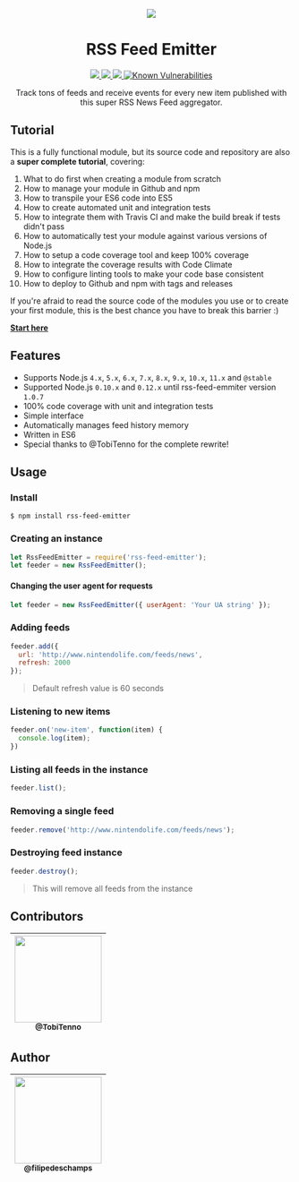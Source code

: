 <p align="center">
  <img src="https://raw.githubusercontent.com/filipedeschamps/rss-feed-emitter/master/content/logo.gif">
</p>

<h1 align="center">RSS Feed Emitter</h1>

<p align="center">
  <a href="https://travis-ci.org/filipedeschamps/rss-feed-emitter">
    <img src="https://travis-ci.org/filipedeschamps/rss-feed-emitter.svg?branch=master">
  </a>
  <a href="https://codeclimate.com/github/filipedeschamps/rss-feed-emitter/coverage">
    <img src="https://codeclimate.com/github/filipedeschamps/rss-feed-emitter/badges/coverage.svg">
  </a>
  <a href="https://www.npmjs.com/package/rss-feed-emitter">
    <img src="https://badge.fury.io/js/rss-feed-emitter.svg">
  </a>
  <a href="https://snyk.io/test/github/filipedeschamps/rss-feed-emitter"><img src="https://snyk.io/test/github/filipedeschamps/rss-feed-emitter/badge.svg" alt="Known Vulnerabilities" data-canonical-src="https://snyk.io/test/github/filipedeschamps/rss-feed-emitter" style="max-width:100%;"></a>
</p>

<p align="center">
  Track tons of feeds and receive events for every new item published with this super RSS News Feed aggregator.
</p>


## Tutorial

This is a fully functional module, but its source code and repository are also a **super complete tutorial**, covering:

 1. What to do first when creating a module from scratch
 2. How to manage your module in Github and npm
 3. How to transpile your ES6 code into ES5
 4. How to create automated unit and integration tests
 5. How to integrate them with Travis CI and make the build break if tests didn't pass
 6. How to automatically test your module against various versions of Node.js
 7. How to setup a code coverage tool and keep 100% coverage
 8. How to integrate the coverage results with Code Climate
 9. How to configure linting tools to make your code base consistent
 10. How to deploy to Github and npm with tags and releases

If you're afraid to read the source code of the modules you use or to create your first module, this is the best chance you have to break this barrier :)

**[Start here](https://github.com/filipedeschamps/rss-feed-emitter/issues/119)**


## Features

 * Supports Node.js `4.x`, `5.x`, `6.x`, `7.x`, `8.x`, `9.x`, `10.x`, `11.x` and `@stable`
 * Supported Node.js `0.10.x` and `0.12.x` until rss-feed-emmiter version `1.0.7`
 * 100% code coverage with unit and integration tests
 * Simple interface
 * Automatically manages feed history memory
 * Written in ES6
 * Special thanks to @TobiTenno for the complete rewrite!


## Usage


### Install

```
$ npm install rss-feed-emitter
```


### Creating an instance

``` js
let RssFeedEmitter = require('rss-feed-emitter');
let feeder = new RssFeedEmitter();
```

#### Changing the user agent for requests

``` js
let feeder = new RssFeedEmitter({ userAgent: 'Your UA string' });
```

### Adding feeds

``` js
feeder.add({
  url: 'http://www.nintendolife.com/feeds/news',
  refresh: 2000
});
```

> Default refresh value is 60 seconds


### Listening to new items

``` js
feeder.on('new-item', function(item) {
  console.log(item);
})
```


### Listing all feeds in the instance
``` js
feeder.list();
```


### Removing a single feed

``` js
feeder.remove('http://www.nintendolife.com/feeds/news');
```


### Destroying feed instance

``` js
feeder.destroy();
```
> This will remove all feeds from the instance


## Contributors

| [<img src="https://avatars3.githubusercontent.com/u/7128721?s=400&v=4" width="155"><br><sub>@TobiTenno</sub>](https://github.com/TobiTenno) |
| :---: |

## Author

| [<img src="https://avatars0.githubusercontent.com/u/4248081?v=3&s=115" width="155"><br><sub>@filipedeschamps</sub>](https://github.com/filipedeschamps) |
| :---: |
